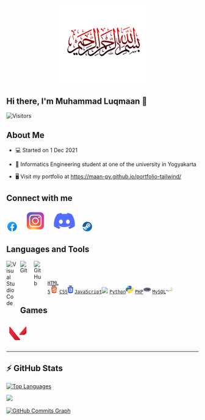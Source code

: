 <p align="center" width="100%">
   <a href="https://maanportfolio.vercel.app/"><img width="50%" src="img/bismillah.png"></a>
</p>
  
## Hi there, I'm Muhammad Luqmaan 👋 
![Visitors](https://visitor-badge.laobi.icu/badge?page_id=Maan-py.Maan-py)


<h2> About Me</h2>

- 💻 Started on 1 Dec 2021 

- 🎒 Informatics Engineering student at one of the university in Yogyakarta

- 🖥️ Visit my portfolio at
https://maan-py.github.io/portfolio-tailwind/



## Connect with me 

[![website](./img/facebook.png)](https://www.facebook.com/muhammad.luqmaan.75/)
&nbsp;&nbsp;
[![website](./img/instagram.svg)](https://www.instagram.com/muhammad.luqmaan_/)
&nbsp;&nbsp;
[![website](./img/discord.svg)](https://discord.gg/5srndgeNa8)
&nbsp;&nbsp;
[![website](./img/steam.png)](https://steamcommunity.com/id/MaanPy/)

## Languages and Tools 

[<img align="left" alt="Visual Studio Code" width="26px" src="https://cdn.jsdelivr.net/gh/devicons/devicon/icons/vscode/vscode-original.svg" style="padding-right:10px;" />][webdevplaylist]
[<img align="left" alt="Git" width="26px" src="https://cdn.jsdelivr.net/gh/devicons/devicon/icons/git/git-original.svg" style="padding-right:10px;" />][webdevplaylist]
[<img align="left" alt="GitHub" width="26px" src="https://user-images.githubusercontent.com/3369400/139447912-e0f43f33-6d9f-45f8-be46-2df5bbc91289.png" style="padding-right:10px;" />](https://github.com/Maan-py/)


</br>
</br>

<code><a href="https://www.w3.org/html/" target="_blank"><span>HTML 5</span><img height="20" src="https://raw.githubusercontent.com/WilloIzCitron/WilloIzCitron/447d57790bc691f7d3cfd303ee6826543d14d1e9/HTML5_Logo.svg"></a></code>
  <code><a href="https://www.w3schools.com/css/" target="_blank"><span>CSS</span><img height="20" src="https://github.com/WilloIzCitron/WilloIzCitron/blob/main/CSS3_logo_and_wordmark.svg.png"></a></code>
  <code><a href="https://developer.mozilla.org/en-US/docs/Web/JavaScript" target="_blank"><span>JavaScript</span><img height="20" src="https://upload.wikimedia.org/wikipedia/commons/thumb/6/6a/JavaScript-logo.png/600px-JavaScript-logo.png"></a></code>
   <code><a href="https://www.python.org" target="_blank"><span>Python</span><img height="20" src="https://raw.githubusercontent.com/WilloIzCitron/WilloIzCitron/447d57790bc691f7d3cfd303ee6826543d14d1e9/Python-logo-notext.svg"></a></code>
  <code><a href="https://www.php.net/" target="_blank"><span>PHP</span><img height="20" src="https://raw.githubusercontent.com/devicons/devicon/master/icons/php/php-original.svg"></a></code>
  <code><a href="https://www.mysql.com/" target="_blank"><span>MySQL</span><img height="20" src="https://raw.githubusercontent.com/devicons/devicon/master/icons/mysql/mysql-original-wordmark.svg"></a></code>

## Games 

[![website](./img/valorant1.svg)](https://steamcommunity.com/id/Maan69/)


---

## <summary>:zap: GitHub Stats</summary>

<a href="https://github.com/Maan-py" align="left"><img src="https://github-readme-stats.vercel.app/api/top-langs/?username=Maan-py&langs_count=10&title_color=0891b2&text_color=ffffff&icon_color=0891b2&bg_color=1c1917&hide_border=true&locale=en&custom_title=Top%20%Languages" alt="Top Languages" /></a>

<a href="http://www.github.com/Maan-py"><img src="https://github-readme-streak-stats.herokuapp.com/?user=Maan-py&stroke=ffffff&background=1c1917&ring=0891b2&fire=0891b2&currStreakNum=ffffff&currStreakLabel=0891b2&sideNums=ffffff&sideLabels=ffffff&dates=ffffff&hide_border=true" /></a>

<a href="http://www.github.com/Maan-py"><img src="https://activity-graph.herokuapp.com/graph?username=Maan-py&bg_color=1c1917&color=ffffff&line=0891b2&point=ffffff&area_color=1c1917&area=true&hide_border=true&custom_title=GitHub%20Commits%20Graph" alt="GitHub Commits Graph" /></a>


[website]: https://codeSTACKr.com
[course]: http://vsCodeHero.com
[twitter]: https://twitter.com/codeSTACKr
[youtube]: https://youtube.com/codeSTACKr
[instagram]: https://instagram.com/codeSTACKr
[linkedin]: https://linkedin.com/in/codeSTACKr
[webdevplaylist]: https://github.com/Maan-py/
[jsplaylist]: https://www.youtube.com/playlist?list=PLkwxH9e_vrALRJKu7wfXby3MKeflhTu6B
[cssplaylist]: https://www.youtube.com/playlist?list=PLkwxH9e_vrALSdvZuEh6gqQdmDoDIoqz4
[reactplaylist]: https://www.youtube.com/playlist?list=PLkwxH9e_vrAK4TdffpxKY3QGyHCpxFcQ0

